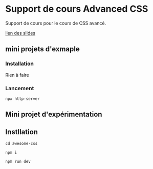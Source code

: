 # Support de cours Advanced CSS

Support de cours pour le cours de CSS avancé.

[lien des slides](https://github.com/InSomniaMoon/advanced-css-slides)

## mini projets d'exmaple

### Installation

Rien à faire

### Lancement

`npx http-server`

## Mini projet d'expérimentation

## Instllation

`cd awesome-css`

`npm i`

`npm run dev`

